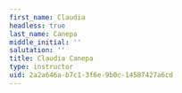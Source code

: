 ```yaml
---
first_name: Claudia
headless: true
last_name: Canepa
middle_initial: ''
salutation: ''
title: Claudia Canepa
type: instructor
uid: 2a2a646a-b7c1-3f6e-9b0c-14587427a6cd
---
```

